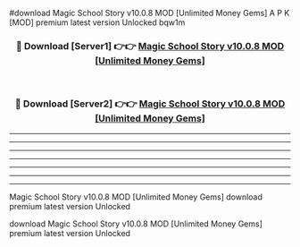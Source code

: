 #download Magic School Story v10.0.8 MOD [Unlimited Money Gems] A P K [MOD] premium latest version Unlocked bqw1m 



<div align="center">
<h3>🔴 Download [Server1] 👉👉 <a href="https://apkdownload3.web.app/">Magic School Story v10.0.8 MOD [Unlimited Money Gems]</a></h3><br>

<h3>🔴 Download [Server2] 👉👉 <a href="https://apkdownload3.web.app/">Magic School Story v10.0.8 MOD [Unlimited Money Gems]</a></h3>
</div>





----------------------------------------------------------

----------------------------------------------------------

----------------------------------------------------------

----------------------------------------------------------

----------------------------------------------------------

----------------------------------------------------------

----------------------------------------------------------

Magic School Story v10.0.8 MOD [Unlimited Money Gems] download premium latest version Unlocked

download Magic School Story v10.0.8 MOD [Unlimited Money Gems] premium latest version Unlocked
